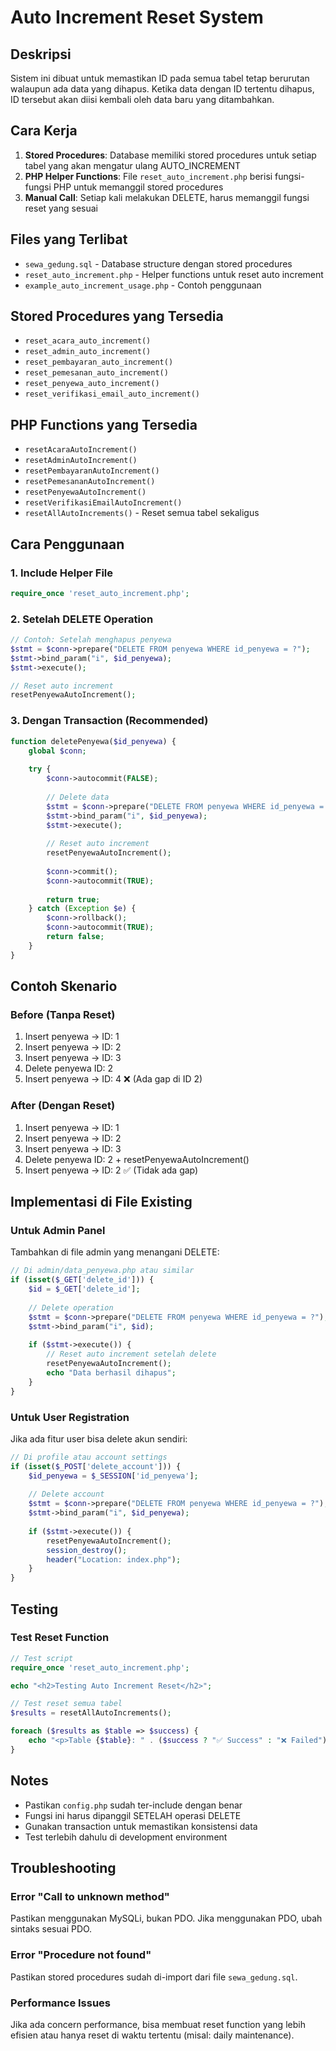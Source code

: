 # Auto Increment Reset System

## Deskripsi
Sistem ini dibuat untuk memastikan ID pada semua tabel tetap berurutan walaupun ada data yang dihapus. Ketika data dengan ID tertentu dihapus, ID tersebut akan diisi kembali oleh data baru yang ditambahkan.

## Cara Kerja
1. **Stored Procedures**: Database memiliki stored procedures untuk setiap tabel yang akan mengatur ulang AUTO_INCREMENT
2. **PHP Helper Functions**: File `reset_auto_increment.php` berisi fungsi-fungsi PHP untuk memanggil stored procedures
3. **Manual Call**: Setiap kali melakukan DELETE, harus memanggil fungsi reset yang sesuai

## Files yang Terlibat
- `sewa_gedung.sql` - Database structure dengan stored procedures
- `reset_auto_increment.php` - Helper functions untuk reset auto increment
- `example_auto_increment_usage.php` - Contoh penggunaan

## Stored Procedures yang Tersedia
- `reset_acara_auto_increment()`
- `reset_admin_auto_increment()`
- `reset_pembayaran_auto_increment()`
- `reset_pemesanan_auto_increment()`
- `reset_penyewa_auto_increment()`
- `reset_verifikasi_email_auto_increment()`

## PHP Functions yang Tersedia
- `resetAcaraAutoIncrement()`
- `resetAdminAutoIncrement()`
- `resetPembayaranAutoIncrement()`
- `resetPemesananAutoIncrement()`
- `resetPenyewaAutoIncrement()`
- `resetVerifikasiEmailAutoIncrement()`
- `resetAllAutoIncrements()` - Reset semua tabel sekaligus

## Cara Penggunaan

### 1. Include Helper File
```php
require_once 'reset_auto_increment.php';
```

### 2. Setelah DELETE Operation
```php
// Contoh: Setelah menghapus penyewa
$stmt = $conn->prepare("DELETE FROM penyewa WHERE id_penyewa = ?");
$stmt->bind_param("i", $id_penyewa);
$stmt->execute();

// Reset auto increment
resetPenyewaAutoIncrement();
```

### 3. Dengan Transaction (Recommended)
```php
function deletePenyewa($id_penyewa) {
    global $conn;
    
    try {
        $conn->autocommit(FALSE);
        
        // Delete data
        $stmt = $conn->prepare("DELETE FROM penyewa WHERE id_penyewa = ?");
        $stmt->bind_param("i", $id_penyewa);
        $stmt->execute();
        
        // Reset auto increment
        resetPenyewaAutoIncrement();
        
        $conn->commit();
        $conn->autocommit(TRUE);
        
        return true;
    } catch (Exception $e) {
        $conn->rollback();
        $conn->autocommit(TRUE);
        return false;
    }
}
```

## Contoh Skenario

### Before (Tanpa Reset)
1. Insert penyewa → ID: 1
2. Insert penyewa → ID: 2  
3. Insert penyewa → ID: 3
4. Delete penyewa ID: 2
5. Insert penyewa → ID: 4 ❌ (Ada gap di ID 2)

### After (Dengan Reset)
1. Insert penyewa → ID: 1
2. Insert penyewa → ID: 2
3. Insert penyewa → ID: 3
4. Delete penyewa ID: 2 + resetPenyewaAutoIncrement()
5. Insert penyewa → ID: 2 ✅ (Tidak ada gap)

## Implementasi di File Existing

### Untuk Admin Panel
Tambahkan di file admin yang menangani DELETE:
```php
// Di admin/data_penyewa.php atau similar
if (isset($_GET['delete_id'])) {
    $id = $_GET['delete_id'];
    
    // Delete operation
    $stmt = $conn->prepare("DELETE FROM penyewa WHERE id_penyewa = ?");
    $stmt->bind_param("i", $id);
    
    if ($stmt->execute()) {
        // Reset auto increment setelah delete
        resetPenyewaAutoIncrement();
        echo "Data berhasil dihapus";
    }
}
```

### Untuk User Registration
Jika ada fitur user bisa delete akun sendiri:
```php
// Di profile atau account settings
if (isset($_POST['delete_account'])) {
    $id_penyewa = $_SESSION['id_penyewa'];
    
    // Delete account
    $stmt = $conn->prepare("DELETE FROM penyewa WHERE id_penyewa = ?");
    $stmt->bind_param("i", $id_penyewa);
    
    if ($stmt->execute()) {
        resetPenyewaAutoIncrement();
        session_destroy();
        header("Location: index.php");
    }
}
```

## Testing

### Test Reset Function
```php
// Test script
require_once 'reset_auto_increment.php';

echo "<h2>Testing Auto Increment Reset</h2>";

// Test reset semua tabel
$results = resetAllAutoIncrements();

foreach ($results as $table => $success) {
    echo "<p>Table {$table}: " . ($success ? "✅ Success" : "❌ Failed") . "</p>";
}
```

## Notes
- Pastikan `config.php` sudah ter-include dengan benar
- Fungsi ini harus dipanggil SETELAH operasi DELETE
- Gunakan transaction untuk memastikan konsistensi data
- Test terlebih dahulu di development environment

## Troubleshooting

### Error "Call to unknown method"
Pastikan menggunakan MySQLi, bukan PDO. Jika menggunakan PDO, ubah sintaks sesuai PDO.

### Error "Procedure not found"
Pastikan stored procedures sudah di-import dari file `sewa_gedung.sql`.

### Performance Issues
Jika ada concern performance, bisa membuat reset function yang lebih efisien atau hanya reset di waktu tertentu (misal: daily maintenance).
